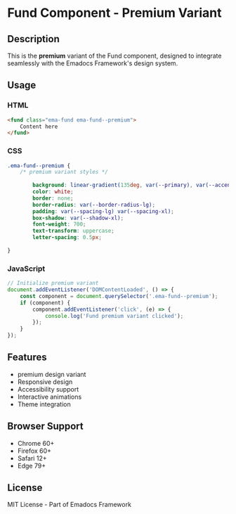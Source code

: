 # Fund Component - Premium Variant

## Description
This is the **premium** variant of the Fund component, designed to integrate seamlessly with the Emadocs Framework's design system.

## Usage

### HTML
```html
<fund class="ema-fund ema-fund--premium">
    Content here
</fund>
```

### CSS
```css
.ema-fund--premium {
    /* premium variant styles */
    
        background: linear-gradient(135deg, var(--primary), var(--accent));
        color: white;
        border: none;
        border-radius: var(--border-radius-lg);
        padding: var(--spacing-lg) var(--spacing-xl);
        box-shadow: var(--shadow-xl);
        font-weight: 700;
        text-transform: uppercase;
        letter-spacing: 0.5px;
    
}
```

### JavaScript
```javascript
// Initialize premium variant
document.addEventListener('DOMContentLoaded', () => {
    const component = document.querySelector('.ema-fund--premium');
    if (component) {
        component.addEventListener('click', (e) => {
            console.log('Fund premium variant clicked');
        });
    }
});
```

## Features
- premium design variant
- Responsive design
- Accessibility support
- Interactive animations
- Theme integration

## Browser Support
- Chrome 60+
- Firefox 60+
- Safari 12+
- Edge 79+

## License
MIT License - Part of Emadocs Framework
